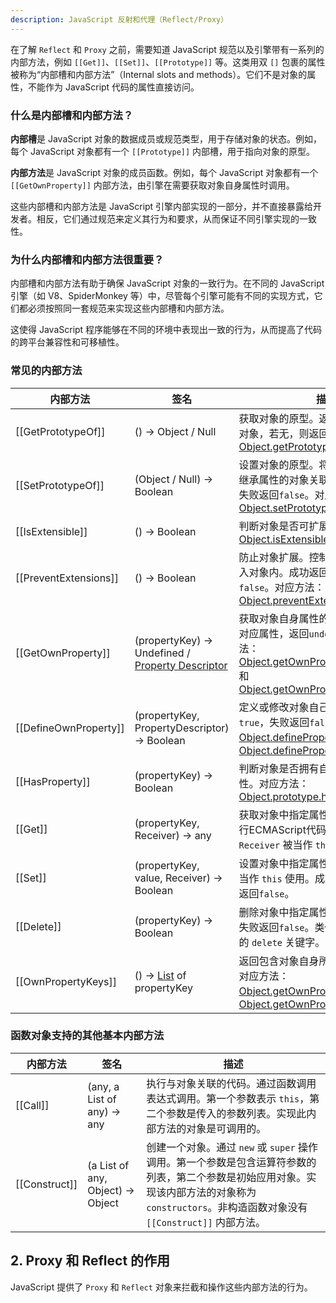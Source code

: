 ```yaml
---
description: JavaScript 反射和代理（Reflect/Proxy）
---
```


在了解 `Reflect` 和 `Proxy` 之前，需要知道 JavaScript 规范以及引擎带有一系列的内部方法，例如 `[[Get]]`、`[[Set]]`、`[[Prototype]]` 等。这类用双 `[]` 包裹的属性被称为“内部槽和内部方法”（Internal slots and methods）。它们不是对象的属性，不能作为 JavaScript 代码的属性直接访问。

### 什么是内部槽和内部方法？

**内部槽**是 JavaScript 对象的数据成员或规范类型，用于存储对象的状态。例如，每个 JavaScript 对象都有一个 `[[Prototype]]` 内部槽，用于指向对象的原型。

**内部方法**是 JavaScript 对象的成员函数。例如，每个 JavaScript 对象都有一个 `[[GetOwnProperty]]` 内部方法，由引擎在需要获取对象自身属性时调用。

这些内部槽和内部方法是 JavaScript 引擎内部实现的一部分，并不直接暴露给开发者。相反，它们通过规范来定义其行为和要求，从而保证不同引擎实现的一致性。

### 为什么内部槽和内部方法很重要？

内部槽和内部方法有助于确保 JavaScript 对象的一致行为。在不同的 JavaScript 引擎（如 V8、SpiderMonkey 等）中，尽管每个引擎可能有不同的实现方式，它们都必须按照同一套规范来实现这些内部槽和内部方法。

这使得 JavaScript 程序能够在不同的环境中表现出一致的行为，从而提高了代码的跨平台兼容性和可移植性。


### 常见的内部方法

| 内部方法                  | 签名                                                                                                                                                                 | 描述                                                                                                                                                                                                                                                                                                                                                                                    |
| ------------------------- | -------------------------------------------------------------------------------------------------------------------------------------------------------------------- | --------------------------------------------------------------------------------------------------------------------------------------------------------------------------------------------------------------------------------------------------------------------------------------------------------------------------------------------------------------------------------------- |
| \[\[GetPrototypeOf\]\]    | () → Object / Null                                                                                                                                                   | 获取对象的原型。返回提供继承属性的对象，若无，则返回`null`。对应方法：[Object.getPrototypeOf()](https://developer.mozilla.org/zh-CN/docs/Web/JavaScript/Reference/Global_Objects/Object/getPrototypeOf)                                                                                                                                                                                 |
| \[\[SetPrototypeOf\]\]    | (Object / Null) → Boolean                                                                                                                                            | 设置对象的原型。将对象与另一个提供继承属性的对象关联。成功返回`true`，失败返回`false`。对应方法：[Object.setPrototypeOf()](https://developer.mozilla.org/zh-CN/docs/Web/JavaScript/Reference/Global_Objects/Object/setPrototypeOf)                                                                                                                                                      |
| \[\[IsExtensible\]\]      | () → Boolean                                                                                                                                                         | 判断对象是否可扩展。对应方法：[Object.isExtensible()](https://developer.mozilla.org/zh-CN/docs/Web/JavaScript/Reference/Global_Objects/Object/isExtensible)                                                                                                                                                                                                                             |
| \[\[PreventExtensions\]\] | () → Boolean                                                                                                                                                         | 防止对象扩展。控制新属性是否能被加入对象内。成功返回`true`，失败返回`false`。对应方法：[Object.preventExtensions()](https://developer.mozilla.org/zh-CN/docs/Web/JavaScript/Reference/Global_Objects/Object/preventExtensions)                                                                                                                                                          |
| \[\[GetOwnProperty\]\]    | (propertyKey) → Undefined / [Property Descriptor](https://developer.mozilla.org/zh-CN/docs/Web/JavaScript/Reference/Global_Objects/Object/defineProperty#descriptor) | 获取对象自身属性的属性描述符。若无对应属性，返回`undefined`。对应方法：[Object.getOwnPropertyDescriptor()](https://developer.mozilla.org/zh-CN/docs/Web/JavaScript/Reference/Global_Objects/Object/getOwnPropertyDescriptor) 和 [Object.getOwnPropertyDescriptors()](https://developer.mozilla.org/zh-CN/docs/Web/JavaScript/Reference/Global_Objects/Object/getOwnPropertyDescriptors) |
| \[\[DefineOwnProperty\]\] | (propertyKey, PropertyDescriptor) → Boolean                                                                                                                          | 定义或修改对象自己的属性。成功返回`true`，失败返回`false`。对应方法：[Object.defineProperty()](https://developer.mozilla.org/zh-CN/docs/Web/JavaScript/Reference/Global_Objects/Object/defineProperty) 和 [Object.defineProperties()](https://developer.mozilla.org/zh-CN/docs/Web/JavaScript/Reference/Global_Objects/Object/defineProperties)                                         |
| \[\[HasProperty\]\]       | (propertyKey) → Boolean                                                                                                                                              | 判断对象是否拥有自身或继承的某个属性。对应方法：[Object.prototype.hasOwnProperty()](https://developer.mozilla.org/zh-CN/docs/Web/JavaScript/Reference/Global_Objects/Object/hasOwnProperty)                                                                                                                                                                                             |
| \[\[Get\]\]               | (propertyKey, Receiver) → any                                                                                                                                        | 获取对象中指定属性的值。如果需要执行ECMAScript代码来获得属性值，`Receiver` 被当作 `this` 使用。                                                                                                                                                                                                                                                                                         |
| \[\[Set\]\]               | (propertyKey, value, Receiver) → Boolean                                                                                                                             | 设置对象中指定属性的值。`Receiver` 被当作 `this` 使用。成功返回`true`，失败返回`false`。                                                                                                                                                                                                                                                                                                |
| \[\[Delete\]\]            | (propertyKey) → Boolean                                                                                                                                              | 删除对象中指定属性。成功返回`true`，失败返回`false`。类似于 JavaScript 中的 `delete` 关键字。                                                                                                                                                                                                                                                                                           |
| \[\[OwnPropertyKeys\]\]   | () → [List](https://developer.mozilla.org/zh-CN/docs/Web/JavaScript/Reference/Global_Objects/Array) of propertyKey                                                   | 返回包含对象自身所有属性键的列表。对应方法：[Object.getOwnPropertyNames()](https://developer.mozilla.org/zh-CN/docs/Web/JavaScript/Reference/Global_Objects/Object/getOwnPropertyNames) 和 [Object.getOwnPropertySymbols()](https://developer.mozilla.org/zh-CN/docs/Web/JavaScript/Reference/Global_Objects/Object/getOwnPropertySymbols)                                              |

### 函数对象支持的其他基本内部方法

| 内部方法          | 签名                             | 描述                                                                                                                                                                                             |
| ----------------- | -------------------------------- | ------------------------------------------------------------------------------------------------------------------------------------------------------------------------------------------------ |
| \[\[Call\]\]      | (any, a List of any) → any       | 执行与对象关联的代码。通过函数调用表达式调用。第一个参数表示 `this`，第二个参数是传入的参数列表。实现此内部方法的对象是可调用的。                                                                |
| \[\[Construct\]\] | (a List of any, Object) → Object | 创建一个对象。通过 `new` 或 `super` 操作调用。第一个参数是包含运算符参数的列表，第二个参数是初始应用对象。实现该内部方法的对象称为 `constructors`。非构造函数对象没有 `[[Construct]]` 内部方法。 |

## 2. Proxy 和 Reflect 的作用

JavaScript 提供了 `Proxy` 和 `Reflect` 对象来拦截和操作这些内部方法的行为。


